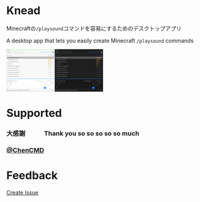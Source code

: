 # Knead
Minecraftの`/playsound`コマンドを容易にするためのデスクトップアプリ

A desktop app that lets you easily create Minecraft `/playsound` commands

<div style="display: flex;">
<img src="image.png" width="25%" />
<img src="image-1.png" width="25%" />
</div>

<!-- ライトモード/ダークモードへ対応 -->

# Supported
### 大感謝　　　Thank you so so so so so much
### [@ChenCMD](https://github.com/ChenCMD)


# Feedback

[Create Issue](https://github.com/nea-c/Knead/issues/new)